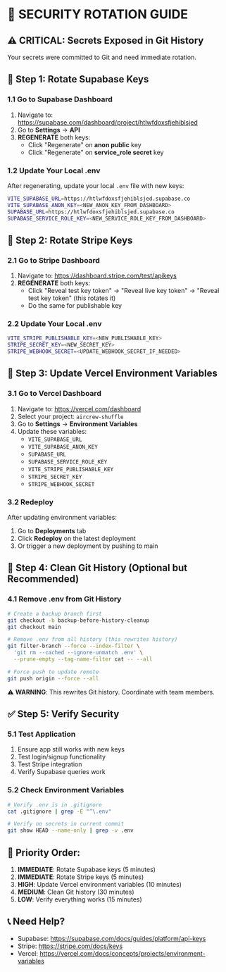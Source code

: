 # 🚨 SECURITY ROTATION GUIDE

## ⚠️ CRITICAL: Secrets Exposed in Git History

Your secrets were committed to Git and need immediate rotation.

## 🔄 Step 1: Rotate Supabase Keys

### 1.1 Go to Supabase Dashboard
1. Navigate to: https://supabase.com/dashboard/project/htlwfdoxsfjehiblsjed
2. Go to **Settings** → **API**
3. **REGENERATE** both keys:
   - Click "Regenerate" on **anon public** key
   - Click "Regenerate" on **service_role secret** key

### 1.2 Update Your Local .env
After regenerating, update your local `.env` file with new keys:
```bash
VITE_SUPABASE_URL=https://htlwfdoxsfjehiblsjed.supabase.co
VITE_SUPABASE_ANON_KEY=<NEW_ANON_KEY_FROM_DASHBOARD>
SUPABASE_URL=https://htlwfdoxsfjehiblsjed.supabase.co
SUPABASE_SERVICE_ROLE_KEY=<NEW_SERVICE_ROLE_KEY_FROM_DASHBOARD>
```

## 🔄 Step 2: Rotate Stripe Keys

### 2.1 Go to Stripe Dashboard
1. Navigate to: https://dashboard.stripe.com/test/apikeys
2. **REGENERATE** both keys:
   - Click "Reveal test key token" → "Reveal live key token" → "Reveal test key token" (this rotates it)
   - Do the same for publishable key

### 2.2 Update Your Local .env
```bash
VITE_STRIPE_PUBLISHABLE_KEY=<NEW_PUBLISHABLE_KEY>
STRIPE_SECRET_KEY=<NEW_SECRET_KEY>
STRIPE_WEBHOOK_SECRET=<UPDATE_WEBHOOK_SECRET_IF_NEEDED>
```

## 🔄 Step 3: Update Vercel Environment Variables

### 3.1 Go to Vercel Dashboard
1. Navigate to: https://vercel.com/dashboard
2. Select your project: `aircrew-shuffle`
3. Go to **Settings** → **Environment Variables**
4. Update these variables:
   - `VITE_SUPABASE_URL`
   - `VITE_SUPABASE_ANON_KEY`
   - `SUPABASE_URL`
   - `SUPABASE_SERVICE_ROLE_KEY`
   - `VITE_STRIPE_PUBLISHABLE_KEY`
   - `STRIPE_SECRET_KEY`
   - `STRIPE_WEBHOOK_SECRET`

### 3.2 Redeploy
After updating environment variables:
1. Go to **Deployments** tab
2. Click **Redeploy** on the latest deployment
3. Or trigger a new deployment by pushing to main

## 🔄 Step 4: Clean Git History (Optional but Recommended)

### 4.1 Remove .env from Git History
```bash
# Create a backup branch first
git checkout -b backup-before-history-cleanup
git checkout main

# Remove .env from all history (this rewrites history)
git filter-branch --force --index-filter \
  'git rm --cached --ignore-unmatch .env' \
  --prune-empty --tag-name-filter cat -- --all

# Force push to update remote
git push origin --force --all
```

⚠️ **WARNING**: This rewrites Git history. Coordinate with team members.

## ✅ Step 5: Verify Security

### 5.1 Test Application
1. Ensure app still works with new keys
2. Test login/signup functionality
3. Test Stripe integration
4. Verify Supabase queries work

### 5.2 Check Environment Variables
```bash
# Verify .env is in .gitignore
cat .gitignore | grep -E "^\.env"

# Verify no secrets in current commit
git show HEAD --name-only | grep -v .env
```

## 🎯 Priority Order:
1. **IMMEDIATE**: Rotate Supabase keys (5 minutes)
2. **IMMEDIATE**: Rotate Stripe keys (5 minutes)  
3. **HIGH**: Update Vercel environment variables (10 minutes)
4. **MEDIUM**: Clean Git history (30 minutes)
5. **LOW**: Verify everything works (15 minutes)

## 📞 Need Help?
- Supabase: https://supabase.com/docs/guides/platform/api-keys
- Stripe: https://stripe.com/docs/keys
- Vercel: https://vercel.com/docs/concepts/projects/environment-variables

